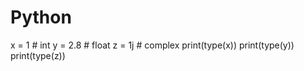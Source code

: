 # Python
x = 1    # int
y = 2.8  # float
z = 1j   # complex
print(type(x))
print(type(y))
print(type(z))
